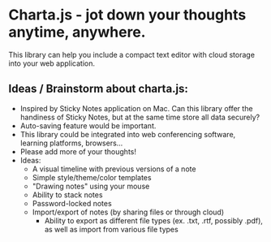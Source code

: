 # Charta.js - jot down your thoughts anytime, anywhere.

This library can help you include a compact text editor with cloud storage into your web application.

## Ideas / Brainstorm about charta.js:
* Inspired by Sticky Notes application on Mac. Can this library offer the handiness of Sticky Notes, but at the same time store all data securely?
* Auto-saving feature would be important.  
* This library could be integrated into web conferencing software, learning platforms, browsers...
* Please add more of your thoughts!  
* Ideas:
  * A visual timeline with previous versions of a note
  * Simple style/theme/color templates
  * "Drawing notes" using your mouse
  * Ability to stack notes
  * Password-locked notes
  * Import/export of notes (by sharing files or through cloud)
    * Ability to export as different file types (ex. .txt, .rtf, possibly .pdf), as well as import from various file types
